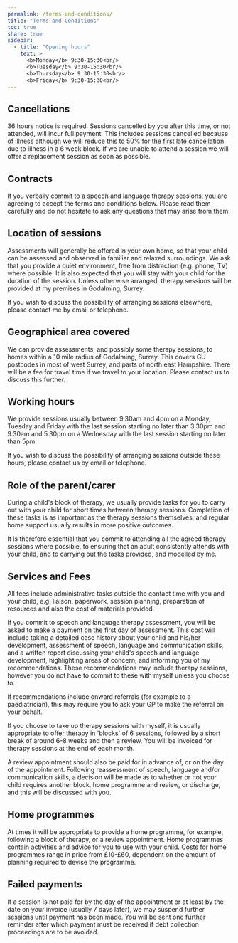 ```yaml
---
permalink: /terms-and-conditions/
title: "Terms and Conditions"
toc: true
share: true
sidebar:
  - title: "Opening hours"
    text: > 
      <b>Monday</b> 9:30-15:30<br/>
      <b>Tuesday</b> 9:30-15:30<br/>
      <b>Thursday</b> 9:30-15:30<br/>
      <b>Friday</b> 9:30-15:30<br/>
---
```

## Cancellations
36 hours notice is required. Sessions cancelled by you after this time, or not attended, will incur full payment. This includes sessions cancelled because of illness although we will reduce this to 50% for the first late cancellation due to illness in a 6 week block. If we are unable to attend a session we will offer a replacement session as soon as possible.

## Contracts
If you verbally commit to a speech and language therapy sessions, you are agreeing to accept the terms and conditions below. Please read them carefully and do not hesitate to ask any questions that may arise from them.

## Location of sessions
Assessments will generally be offered in your own home, so that your child can be assessed and observed in familiar and relaxed surroundings. We ask that you provide a quiet environment, free from distraction (e.g. phone, TV) where possible. It is also expected that you will stay with your child for the duration of the session. Unless otherwise arranged, therapy sessions will be provided at my premises in Godalming, Surrey.

If you wish to discuss the possibility of arranging sessions elsewhere, please contact me by email or telephone.

## Geographical area covered
We can provide assessments, and possibly some therapy sessions, to homes within a 10 mile radius of Godalming, Surrey. This covers GU postcodes in most of west Surrey, and parts of north east Hampshire. There will be a fee for travel time if we travel to your location. Please contact us to discuss this further.

## Working hours
We provide sessions usually between 9.30am and 4pm on a Monday, Tuesday and Friday with the last session starting no later than 3.30pm and 9.30am and 5.30pm on a Wednesday with the last session starting no later than 5pm. 

If you wish to discuss the possibility of arranging sessions outside these hours, please contact us by email or telephone.

## Role of the parent/carer
During a child's block of therapy, we usually provide tasks for you to carry out with your child for short times between therapy sessions. Completion of these tasks is as important as the therapy sessions themselves, and regular home support usually results in more positive outcomes.

It is therefore essential that you commit to attending all the agreed therapy sessions where possible, to ensuring that an adult consistently attends with your child, and to carrying out the tasks provided, and modelled by me.

## Services and Fees
All fees include administrative tasks outside the contact time with you and your child, e.g. liaison, paperwork, session planning, preparation of resources and also the cost of materials provided.

If you commit to speech and language therapy assessment, you will be asked to make a payment on the first day of assessment. This cost will include taking a detailed case history about your child and his/her development, assessment of speech, language and communication skills, and a written report discussing your child's speech and language development, highlighting areas of concern, and informing you of my recommendations. These recommendations may include therapy sessions, however you do not have to commit to these with myself unless you choose to.

If recommendations include onward referrals (for example to a paediatrician), this may require you to ask your GP to make the referral on your behalf.

If you choose to take up therapy sessions with myself, it is usually appropriate to offer therapy in 'blocks' of 6 sessions, followed by a short break of around 6-8 weeks and then a review. You will be invoiced for therapy sessions at the end of each month.

A review appointment should also be paid for in advance of, or on the day of the appointment. Following reassessment of speech, language and/or communication skills, a decision will be made as to whether or not your child requires another block, home programme and review, or discharge, and this will be discussed with you.

## Home programmes
At times it will be appropriate to provide a home programme, for example, following a block of therapy, or a review appointment. Home programmes contain activities and advice for you to use with your child. Costs for home programmes range in price from £10-£60, dependent on the amount of planning required to devise the programme.

## Failed payments
If a session is not paid for by the day of the appointment or at least by the date on your invoice (usually 7 days later), we may suspend further sessions until payment has been made. 
You will be sent one further reminder after which payment must be received if debt collection proceedings are to be avoided.